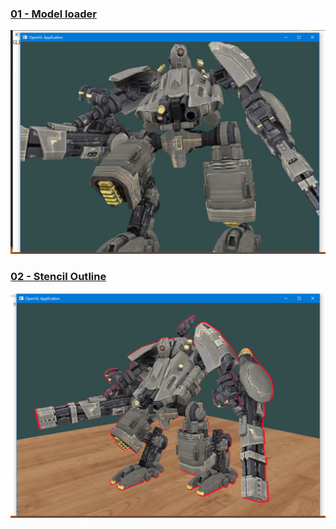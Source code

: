 ### [01 - Model loader](https://github.com/mxiZatoki/OpenGL-Graphics/tree/f7aede2a611c6aa22a9f5f948517abc076766b53)

![image](screenshot/01-ModelLoader.png)

### [02 - Stencil Outline](https://github.com/mxiZatoki/OpenGL-Graphics/tree/77181c92fb0b56355a1eb9aa65524a5adba7b526)

![image](screenshot/02-StencilOutline.png)
